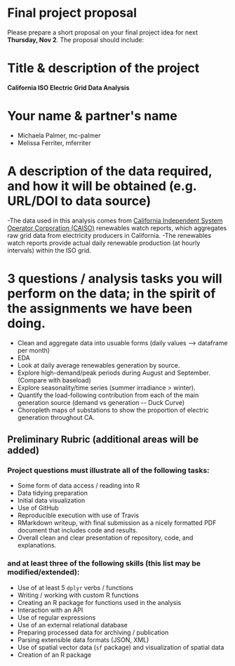 # Final project proposal


Please prepare a short proposal on your final project idea for next **Thursday, Nov 2**. The proposal should include:

# Title & description of the project
**California ISO Electric Grid Data Analysis**

# Your name & partner's name

- Michaela Palmer, mc-palmer
- Melissa Ferriter, mferriter

# A description of the data required, and how it will be obtained (e.g. URL/DOI to data source)

-The data used in this analysis comes from [California Independent System Operator Corporation (CAISO)](http://www.caiso.com/green/renewableswatch.html) renewables watch reports, which aggregates raw grid data from electricity producers in California. 
-The renewables watch reports provide actual daily renewable production  (at hourly intervals) within the ISO grid.

# 3 questions / analysis tasks you will perform on the data; in the spirit of the assignments we have been doing.

- Clean and aggregate data into usuable forms (daily values --> dataframe per month)
- EDA
- Look at daily average renewables generation by source. 
- Explore high-demand/peak periods during August and September. (Compare with baseload)
- Explore seasonality/time series (summer irradiance > winter).
- Quantify the load-following contribution from each of the main generation source (demand vs generation -- Duck Curve)
- Choropleth maps of substations to show the proportion of electric generation throughout CA. 


## Preliminary Rubric (additional areas will be added)

### Project questions must illustrate all of the following tasks:

- Some form of data access / reading into R
- Data tidying preparation
- Initial data visualization
- Use of GitHub
- Reproducible execution with use of Travis
- RMarkdown writeup, with final submission as a nicely formatted PDF document that includes code and results.
- Overall clean and clear presentation of repository, code, and explanations.

### and at least three of the following skills (this list may be modified/extended):

- Use of at least 5 `dplyr` verbs / functions
- Writing / working with custom R functions
- Creating an R package for functions used in the analysis
- Interaction with an API
- Use of regular expressions
- Use of an external relational database
- Preparing processed data for archiving / publication
- Parsing extensible data formats (JSON, XML)
- Use of spatial vector data (`sf` package) and visualization of spatial data
- Creation of an R package

